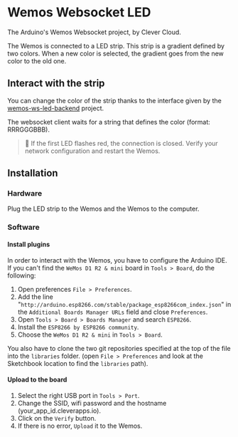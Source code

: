 # Wemos Websocket LED

The Arduino's Wemos Websocket project, by Clever Cloud.

The Wemos is connected to a LED strip. This strip is a gradient defined by two colors. When a new color is selected, the gradient goes from the new color to the old one.

## Interact with the strip

You can change the color of the strip thanks to the interface given by the [wemos-ws-led-backend](https://github.com/CleverCloud/wemos-ws-led-backend) project.

The websocket client waits for a string that defines the color (format: RRRGGGBBB).

> :rotating_light: If the first LED flashes red, the connection is closed. Verify your network configuration and restart the Wemos.

## Installation

### Hardware

Plug the LED strip to the Wemos and the Wemos to the computer.

### Software

#### Install plugins

In order to interact with the Wemos, you have to configure the Arduino IDE. If you can't find the `WeMos D1 R2 & mini` board in `Tools > Board`, do the following:

1. Open preferences `File > Preferences`.
2. Add the line "`http://arduino.esp8266.com/stable/package_esp8266com_index.json`" in the `Additional Boards Manager URLs` field and close `Preferences`.
3. Open `Tools > Board > Boards Manager` and search `ESP8266`.
4. Install the `ESP8266 by ESP8266 community`.
5. Choose the `WeMos D1 R2 & mini` in `Tools > Board`.

You also have to clone the two git repositories specified at the top of the file into the `libraries` folder. (open `File > Preferences` and look at the Sketchbook location to find the `libraries` path).

#### Upload to the board

1. Select the right USB port in `Tools > Port`.
2. Change the SSID, wifi password and the hostname (your_app_id.cleverapps.io).
3. Click on the `Verify` button.
4. If there is no error, `Upload` it to the Wemos.

## 